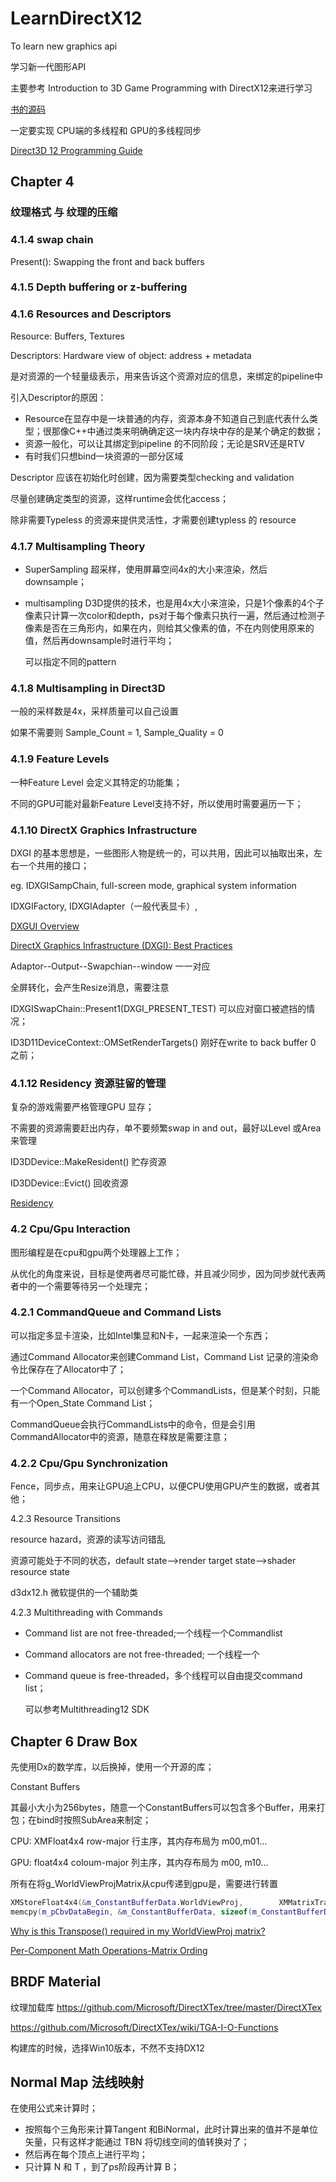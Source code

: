 # LearnDirectX12

To learn new graphics api

学习新一代图形API

主要参考 Introduction to 3D Game Programming with DirectX12来进行学习

[书的源码](http://www.d3dcoder.net/d3d12.htm)

一定要实现 CPU端的多线程和 GPU的多线程同步

[Direct3D 12 Programming Guide](https://docs.microsoft.com/zh-cn/windows/desktop/direct3d12/directx-12-programming-guide)



## Chapter 4

### 纹理格式 与 纹理的压缩

### 4.1.4 swap chain

Present(): Swapping the front and back buffers

### 4.1.5 Depth buffering or z-buffering

### 4.1.6 Resources and Descriptors

Resource:  Buffers, Textures

Descriptors: Hardware view of object: address + metadata

是对资源的一个轻量级表示，用来告诉这个资源对应的信息，来绑定的pipeline中

引入Descriptor的原因：

- Resource在显存中是一块普通的内存，资源本身不知道自己到底代表什么类型；很那像C++中通过类来明确确定这一块内存块中存的是某个确定的数据；
- 资源一般化，可以让其绑定到pipeline 的不同阶段；无论是SRV还是RTV
- 有时我们只想bind一块资源的一部分区域

Descriptor 应该在初始化时创建，因为需要类型checking and validation

尽量创建确定类型的资源，这样runtime会优化access；

除非需要Typeless 的资源来提供灵活性，才需要创建typless 的 resource

### 4.1.7 Multisampling Theory

- SuperSampling 超采样，使用屏幕空间4x的大小来渲染，然后downsample；

- multisampling D3D提供的技术，也是用4x大小来渲染，只是1个像素的4个子像素只计算一次color和depth，ps对于每个像素只执行一遍，然后通过检测子像素是否在三角形内，如果在内，则给其父像素的值，不在内则使用原来的值，然后再downsample时进行平均；

  可以指定不同的pattern

### 4.1.8 Multisampling in Direct3D

一般的采样数是4x，采样质量可以自己设置

如果不需要则 Sample_Count = 1, Sample_Quality = 0

### 4.1.9 Feature Levels

一种Feature Level 会定义其特定的功能集；

不同的GPU可能对最新Feature Level支持不好，所以使用时需要遍历一下；

### 4.1.10 DirectX Graphics Infrastructure

DXGI 的基本思想是，一些图形人物是统一的，可以共用，因此可以抽取出来，左右一个共用的接口；

eg. IDXGISampChain, full-screen mode, graphical system information

IDXGIFactory, IDXGIAdapter（一般代表显卡）, 

[DXGUI Overview](https://docs.microsoft.com/zh-cn/windows/desktop/direct3ddxgi/d3d10-graphics-programming-guide-dxgi)

[DirectX Graphics Infrastructure (DXGI): Best Practices](https://docs.microsoft.com/zh-cn/windows/desktop/direct3darticles/dxgi-best-practices)

Adaptor--Output--Swapchian--window 一一对应

全屏转化，会产生Resize消息，需要注意

IDXGISwapChain::Present1(DXGI_PRESENT_TEST) 可以应对窗口被遮挡的情况；

ID3D11DeviceContext::OMSetRenderTargets() 刚好在write to back buffer 0 之前；



### 4.1.12 Residency 资源驻留的管理

复杂的游戏需要严格管理GPU 显存；

不需要的资源需要赶出内存，单不要频繁swap in and out，最好以Level 或Area来管理

ID3DDevice::MakeResident() 贮存资源

ID3DDevice::Evict() 回收资源

[Residency](https://docs.microsoft.com/zh-cn/windows/desktop/direct3d12/residency)



### 4.2 Cpu/Gpu Interaction

图形编程是在cpu和gpu两个处理器上工作；

从优化的角度来说，目标是使两者尽可能忙碌，并且减少同步，因为同步就代表两者中的一个需要等待另一个处理完；

### 4.2.1 CommandQueue and Command Lists

可以指定多显卡渲染，比如Intel集显和N卡，一起来渲染一个东西；

通过Command Allocator来创建Command List，Command List 记录的渲染命令比保存在了Allocator中了；

一个Command Allocator，可以创建多个CommandLists，但是某个时刻，只能有一个Open_State Command List；

CommandQueue会执行CommandLists中的命令，但是会引用CommandAllocator中的资源，随意在释放是需要注意；

### 4.2.2 Cpu/Gpu Synchronization

Fence，同步点，用来让GPU追上CPU，以便CPU使用GPU产生的数据，或者其他；

4.2.3 Resource Transitions

resource hazard，资源的读写访问错乱

资源可能处于不同的状态，default state-->render target state-->shader resource state

d3dx12.h 微软提供的一个辅助类

4.2.3 Multithreading with Commands

- Command list are not free-threaded;一个线程一个Commandlist

- Command allocators are not free-threaded; 一个线程一个

- Command queue is free-threaded，多个线程可以自由提交command list；

  可以参考Multithreading12 SDK



## Chapter 6 Draw Box

先使用Dx的数学库，以后换掉，使用一个开源的库；

Constant Buffers

其最小大小为256bytes，随意一个ConstantBuffers可以包含多个Buffer，用来打包；在bind时按照SubArea来制定；

CPU:  XMFloat4x4 row-major 行主序，其内存布局为 m00,m01...

GPU:  float4x4 coloum-major 列主序，其内存布局为 m00, m10...

所有在将g_WorldViewProjMatrix从cpu传递到gpu是，需要进行转置

```c++
XMStoreFloat4x4(&m_ConstantBufferData.WorldViewProj, 		XMMatrixTranspose(mWorldViewProj));
memcpy(m_pCbvDataBegin, &m_ConstantBufferData, sizeof(m_ConstantBufferData));
```

[Why is this Transpose() required in my WorldViewProj matrix?](https://stackoverflow.com/questions/32037617/why-is-this-transpose-required-in-my-worldviewproj-matrix)

[Per-Component Math Operations-Matrix Ording](https://docs.microsoft.com/zh-cn/windows/desktop/direct3dhlsl/dx-graphics-hlsl-per-component-math#Matrix_Ordering)



## BRDF Material

纹理加载库 https://github.com/Microsoft/DirectXTex/tree/master/DirectXTex

https://github.com/Microsoft/DirectXTex/wiki/TGA-I-O-Functions

构建库的时候，选择Win10版本，不然不支持DX12



## Normal Map 法线映射

在使用公式来计算时；

- 按照每个三角形来计算Tangent 和BiNormal，此时计算出来的值并不是单位矢量，只有这样才能通过 TBN 将切线空间的值转换对了；
- 然后再在每个顶点上进行平均；
- 只计算 N 和 T ，到了ps阶段再计算 B；













